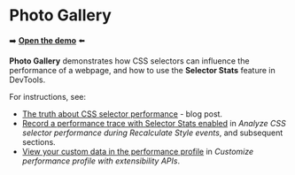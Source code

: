 # Photo Gallery

➡️ **[Open the demo](https://microsoftedge.github.io/Demos/photo-gallery/)** ⬅️

**Photo Gallery** demonstrates how CSS selectors can influence the performance of a webpage, and how to use the **Selector Stats** feature in DevTools.

For instructions, see:

* [The truth about CSS selector performance](https://blogs.windows.com/msedgedev/2023/01/17/the-truth-about-css-selector-performance/) - blog post.
* [Record a performance trace with Selector Stats enabled](https://learn.microsoft.com/microsoft-edge/devtools/performance/selector-stats#record-a-performance-trace-with-selector-stats-enabled) in _Analyze CSS selector performance during Recalculate Style events_, and subsequent sections.
* [View your custom data in the performance profile](https://learn.microsoft.com/microsoft-edge/devtools/performance/extension#view-your-custom-data-in-the-performance-profile) in _Customize performance profile with extensibility APIs_.
